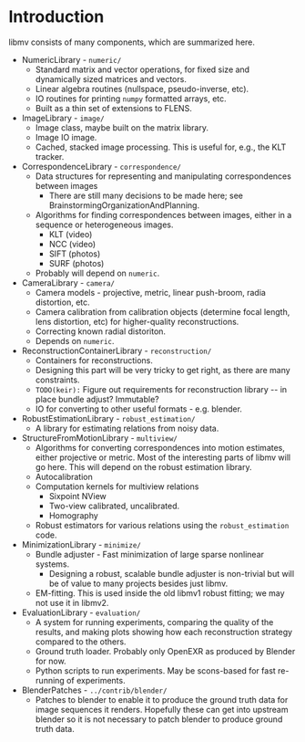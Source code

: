 # Introduction #

libmv consists of many components, which are summarized here.

  * NumericLibrary - `numeric/`
    * Standard matrix and vector operations, for fixed size and dynamically sized matrices and vectors.
    * Linear algebra routines (nullspace, pseudo-inverse, etc).
    * IO routines for printing `numpy` formatted arrays, etc.
    * Built as a thin set of extensions to FLENS.
  * ImageLibrary - `image/`
    * Image class, maybe built on the matrix library.
    * Image IO image.
    * Cached, stacked image processing. This is useful for, e.g., the KLT tracker.
  * CorrespondenceLibrary - `correspondence/`
    * Data structures for representing and manipulating correspondences between images
      * There are still many decisions to be made here; see BrainstormingOrganizationAndPlanning.
    * Algorithms for finding correspondences between images, either in a sequence or heterogeneous images.
      * KLT (video)
      * NCC (video)
      * SIFT (photos)
      * SURF (photos)
    * Probably will depend on `numeric`.
  * CameraLibrary - `camera/`
    * Camera models - projective, metric, linear push-broom, radia distortion, etc.
    * Camera calibration from calibration objects (determine focal length, lens distortion, etc) for higher-quality reconstructions.
    * Correcting known radial distoriton.
    * Depends on `numeric`.
  * ReconstructionContainerLibrary - `reconstruction/`
    * Containers for reconstructions.
    * Designing this part will be very tricky to get right, as there are many constraints.
    * `TODO(keir):` Figure out requirements for reconstruction library -- in place bundle adjust? Immutable?
    * IO for converting to other useful formats - e.g. blender.
  * RobustEstimationLibrary - `robust_estimation/`
    * A library for estimating relations from noisy data.
  * StructureFromMotionLibrary - `multiview/`
    * Algorithms for converting correspondences into motion estimates, either projective or metric. Most of the interesting parts of libmv will go here. This will depend on the robust estimation library.
    * Autocalibration
    * Computation kernels for multiview relations
      * Sixpoint NView
      * Two-view calibrated, uncalibrated.
      * Homography
    * Robust estimators for various relations using the `robust_estimation` code.
  * MinimizationLibrary - `minimize/`
    * Bundle adjuster - Fast minimization of large sparse nonlinear systems.
      * Designing a robust, scalable bundle adjuster is non-trivial but will be of value to many projects besides just libmv.
    * EM-fitting. This is used inside the old libmv1 robust fitting; we may not use it in libmv2.
  * EvaluationLibrary - `evaluation/`
    * A system for running experiments, comparing the quality of the results, and making plots showing how each reconstruction strategy compared to the others.
    * Ground truth loader. Probably only OpenEXR as produced by Blender for now.
    * Python scripts to run experiments. May be scons-based for fast re-running of experiments.
  * BlenderPatches - `../contrib/blender/`
    * Patches to blender to enable it to produce the ground truth data for image sequences it renders. Hopefully these can get into upstream blender so it is not necessary to patch blender to produce ground truth data.